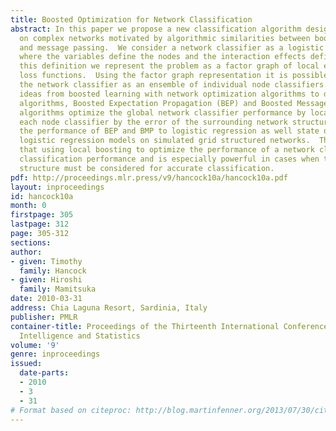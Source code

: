 ```yaml
---
title: Boosted Optimization for Network Classification
abstract: In this paper we propose a new classification algorithm designed for application
  on complex networks motivated by algorithmic similarities between boosting learning
  and message passing.  We consider a network classifier as a logistic regression
  where the variables define the nodes and the interaction effects define the edges.  From
  this definition we represent the problem as a factor graph of local exponential
  loss functions.  Using the factor graph representation it is possible to interpret
  the network classifier as an ensemble of individual node classifiers.  We then combine
  ideas from boosted learning with network optimization algorithms to define two novel
  algorithms, Boosted Expectation Propagation (BEP) and Boosted Message Passing (BMP).  These
  algorithms optimize the global network classifier performance by locally weighting
  each node classifier by the error of the surrounding network structure.  We compare
  the performance of BEP and BMP to logistic regression as well state of the art penalized
  logistic regression models on simulated grid structured networks.  The results show
  that using local boosting to optimize the performance of a network classifier increases
  classification performance and is especially powerful in cases when the whole network
  structure must be considered for accurate classification.
pdf: http://proceedings.mlr.press/v9/hancock10a/hancock10a.pdf
layout: inproceedings
id: hancock10a
month: 0
firstpage: 305
lastpage: 312
page: 305-312
sections: 
author:
- given: Timothy
  family: Hancock
- given: Hiroshi
  family: Mamitsuka
date: 2010-03-31
address: Chia Laguna Resort, Sardinia, Italy
publisher: PMLR
container-title: Proceedings of the Thirteenth International Conference on Artificial
  Intelligence and Statistics
volume: '9'
genre: inproceedings
issued:
  date-parts:
  - 2010
  - 3
  - 31
# Format based on citeproc: http://blog.martinfenner.org/2013/07/30/citeproc-yaml-for-bibliographies/
---
```

